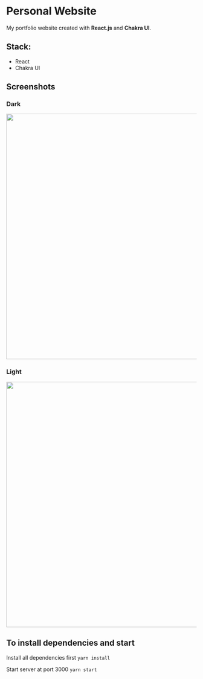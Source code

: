 # Personal Website

My portfolio website created with **React.js** and **Chakra UI**.

## Stack:

- React
- Chakra UI

## Screenshots

### Dark

<img src="https://user-images.githubusercontent.com/40524858/194588455-bdd8d040-a64e-4b53-a902-ad0c9392b7b6.png" width="650" />

### Light

<img src="https://user-images.githubusercontent.com/40524858/194590907-deb17fd9-e77c-4f67-b0e2-d1164483d858.png" width="650" />

## To install dependencies and start

Install all dependencies first
`yarn install`

Start server at port 3000
`yarn start`
